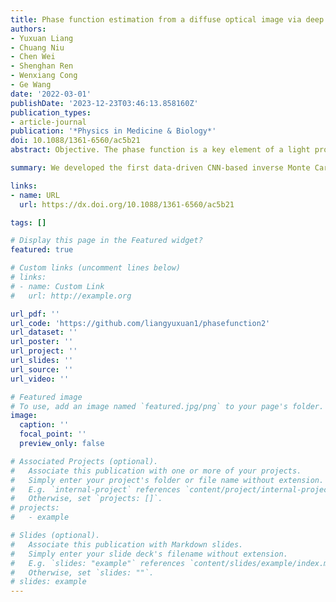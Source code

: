 ```yaml
---
title: Phase function estimation from a diffuse optical image via deep learning
authors:
- Yuxuan Liang
- Chuang Niu
- Chen Wei
- Shenghan Ren
- Wenxiang Cong
- Ge Wang
date: '2022-03-01'
publishDate: '2023-12-23T03:46:13.858160Z'
publication_types:
- article-journal
publication: '*Physics in Medicine & Biology*'
doi: 10.1088/1361-6560/ac5b21
abstract: Objective. The phase function is a key element of a light propagation model for Monte Carlo (MC) simulation, which is usually fitted with an analytic function with associated parameters. In recent years, machine learning methods were reported to estimate the parameters of the phase function of a particular form such as the Henyey–Greenstein phase function but, to our knowledge, no studies have been performed to determine the form of the phase function. Approach. Here we design a convolutional neural network (CNN) to estimate the phase function from a diffuse optical image without any explicit assumption on the form of the phase function. Specifically, we use a Gaussian mixture model (GMM) as an example to represent the phase function generally and learn the model parameters accurately. The GMM is selected because it provides the analytic expression of phase function to facilitate deflection angle sampling in MC simulation, and does not significantly increase the number of free parameters. Main Results. Our proposed method is validated on MC-simulated reflectance   images of typical biological tissues using the Henyey–Greenstein phase function with different anisotropy factors. The mean squared error of the phase function is 0.01 and the relative error of the anisotropy factor is 3.28%. Significance. We propose the first data-driven CNN-based inverse MC model to estimate the form of scattering phase function. The effects of field of view and spatial resolution are analyzed and the findings provide guidelines for optimizing the experimental protocol in practical applications.

summary: We developed the first data-driven CNN-based inverse Monte Carlo model to estimate the form of scattering phase function. The findings provide guidelines for optimizing the experimental protocol in practical applications.

links:
- name: URL
  url: https://dx.doi.org/10.1088/1361-6560/ac5b21

tags: []

# Display this page in the Featured widget?
featured: true

# Custom links (uncomment lines below)
# links:
# - name: Custom Link
#   url: http://example.org

url_pdf: ''
url_code: 'https://github.com/liangyuxuan1/phasefunction2'
url_dataset: ''
url_poster: ''
url_project: ''
url_slides: ''
url_source: ''
url_video: ''

# Featured image
# To use, add an image named `featured.jpg/png` to your page's folder.
image:
  caption: ''
  focal_point: ''
  preview_only: false

# Associated Projects (optional).
#   Associate this publication with one or more of your projects.
#   Simply enter your project's folder or file name without extension.
#   E.g. `internal-project` references `content/project/internal-project/index.md`.
#   Otherwise, set `projects: []`.
# projects:
#   - example

# Slides (optional).
#   Associate this publication with Markdown slides.
#   Simply enter your slide deck's filename without extension.
#   E.g. `slides: "example"` references `content/slides/example/index.md`.
#   Otherwise, set `slides: ""`.
# slides: example
---
```

